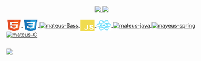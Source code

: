 
<div align="center">
  <a href="https://github.com/MateusPraxedes">
  <img height="180em" src="https://github-readme-stats.vercel.app/api?username=MateusPraxedes&show_icons=true&theme=dark&include_all_commits=true&count_private=true"/>
  <img height="180em" src="https://github-readme-stats.vercel.app/api/top-langs/?username=MateusPraxedes&layout=compact&langs_count=7&theme=dark"/>
</div>

</div>
<div style="display: inline_block"><br>
  <img align="center" alt="meteus-HTML" height="30" width="40" src="https://raw.githubusercontent.com/devicons/devicon/master/icons/html5/html5-original.svg">
  <img align="center" alt="mateus-CSS" height="30" width="40" src="https://raw.githubusercontent.com/devicons/devicon/master/icons/css3/css3-original.svg">
  <img align="center" alt="mateus-Sass" height="30" width="40" src="https://cdn.jsdelivr.net/gh/devicons/devicon/icons/sass/sass-original.svg" />
  <img align="center" alt="mateus-Js" height="30" width="40" src="https://raw.githubusercontent.com/devicons/devicon/master/icons/javascript/javascript-plain.svg">
  <img align="center" alt="mateus-React" height="30" width="40" src="https://raw.githubusercontent.com/devicons/devicon/master/icons/react/react-original.svg">
  <img align="center" alt="mateus-java" height="30" width="40"  src="https://cdn.jsdelivr.net/gh/devicons/devicon/icons/java/java-original.svg" />
  <img align="center" alt="mayeus-spring" height="30" width="40" src="https://cdn.jsdelivr.net/gh/devicons/devicon/icons/spring/spring-original-wordmark.svg" />
  <img align="center" alt="mateus-C" height="30" width="40" src="https://cdn.jsdelivr.net/gh/devicons/devicon/icons/c/c-original.svg" />
</div>

##

<div> 
  <a href="https://www.linkedin.com/in/mateus-praxedes-06194019b/" target="_blank"><img src="https://img.shields.io/badge/-LinkedIn-%230077B5?style=for-the-badge&logo=linkedin&logoColor=white" target="_blank"></a> 
</div>
